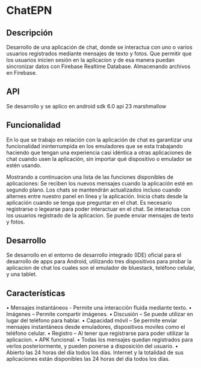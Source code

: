 # ChatEPN
## Descripción
Desarrollo de una aplicación de chat, donde se interactua con uno o varios usuarios registrados mediante mensajes de texto y fotos.
Que permitir que los usuarios inicien sesión en la aplicacion y de esa manera puedan sincronizar datos con Firebase Realtime Database.
Almacenando archivos en Firebase.

## API
Se desarrollo y se aplico en android sdk 6.0 api 23 marshmallow

## Funcionalidad
En lo que se trabajo en relación con la aplicación de chat es garantizar una funcionalidad ininterrumpida 
en los emuladores que se esta trabajando haciendo que tengan una experiencia casi idéntica a otras aplicaciones de chat cuando usen la 
aplicación, sin importar qué dispositivo o emulador se estén usando. 

Mostrando a continuacion una lista de las funciones disponibles de aplicaciones:
Se reciben los nuevos mensajes cuando la aplicación esté en segundo plano.
Los chats se mantendrán actualizados incluso cuando alternes entre nuestro panel en línea y la aplicación.
Inicia chats desde la aplicación cuando se tenga que preguntar en el chat.
Es necesario registrarse o legearse para poder interactuar en el chat.
Se interactua con los usuarios registrado de la aplicacion.
Se puede enviar mensajes de texto y fotos.

## Desarrollo
Se desarrollo en el entorno de desarrollo integrado (IDE) oficial para el desarrollo de apps para Android, utilizando tres dispositivos
para probar la aplicacion de chat los cuales son el emulador de bluestack, teléfono celular, y una tablet.

## Características
• Mensajes instantáneos - Permite una interacción fluida mediante texto.
• Imágenes – Permite compartir imágenes.
• Discusión – Se puede utilizar en lugar del teléfono para hablar.
• Capacidad móvil – Se permite enviar mensajes instantáneos desde emuladores, dispositivos moviles como el teléfono celular.
• Registro – Al tener que registrarse para poder utilizar la aplicacion.
• APK funcional.
• Todas los mensajes quedan registrados para verlos posteriormente, y pueden ponerse a disposición del usuario.
• Abierto las 24 horas del día todos los días. Internet y la totalidad de sus aplicaciones están disponibles las 24 horas del día todos 
  los días. 
  




